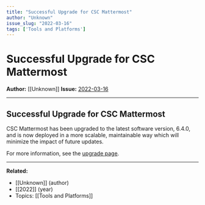 ```yaml
---
title: "Successful Upgrade for CSC Mattermost"
author: "Unknown"
issue_slug: "2022-03-16"
tags: ['Tools and Platforms']
---
```


# Successful Upgrade for CSC Mattermost

**Author:** [[Unknown]]
**Issue:** [2022-03-16](https://plex.collectivesensecommons.org/2022-03-16/)

---

## Successful Upgrade for CSC Mattermost
CSC Mattermost has been upgraded to the latest software version, 6.4.0, and is now deployed in a more scalable, maintainable way which will minimize the impact of future updates.

For more information, see the [upgrade page](https://status.collectivesensecommons.org/csc_agora_mattermost_upgrade).

---

**Related:**
- [[Unknown]] (author)
- [[2022]] (year)
- Topics: [[Tools and Platforms]]

